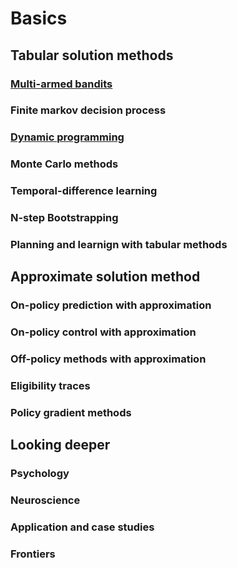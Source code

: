 # Basics

## Tabular solution methods

### [Multi-armed bandits](https://github.com/holounic/rl-cheatsheet/blob/main/code/MultiArmedBandits.ipynb)

### Finite markov decision process

### [Dynamic programming](https://github.com/holounic/rl-cheatsheet/blob/main/code/DynamicProgramming.ipynb)

### Monte Carlo methods

### Temporal-difference learning

### N-step Bootstrapping

### Planning and learnign with tabular methods

## Approximate solution method

### On-policy prediction with approximation

### On-policy control with approximation

### Off-policy methods with approximation

### Eligibility traces

### Policy gradient methods

## Looking deeper

### Psychology

### Neuroscience

### Application and case studies

### Frontiers
